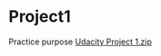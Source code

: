 # Project1
Practice purpose
[Udacity Project 1.zip](https://github.com/NaweyC/Project1/files/9208600/Udacity.Project.1.zip)
